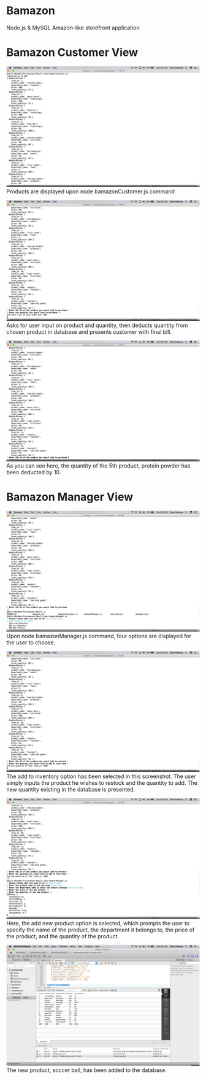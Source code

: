 # Bamazon

Node.js & MySQL Amazon-like storefront application


# Bamazon Customer View

<!-- <img src ="screenshots/shot1"/> -->

![customer view](screenshots/shot1.png)
Products are displayed upon node bamazonCustomer.js command

![customer view](screenshots/shot2.png)
Asks for user input on product and quantity, then deducts quantity from chosen product in database and presents customer with final bill.

![customer view](screenshots/shot3.png)
As you can see here, the quantity of the 5th product, protein powder has been deducted by 10. 

# Bamazon Manager View

![manager view](screenshots/shot4.png)
Upon node bamazonManager.js command, four options are displayed for the user to choose.

![manager view](screenshots/shot5.png)
The add to inventory option has been selected in this screenshot. The user simply inputs the product he wishes to restock and the quantity to add. The new quantity existing in the database is presented. 

![manager view](screenshots/shot6.png)
Here, the add new product option is selected, which prompts the user to specify the name of the product, the department it belongs to, the price of the product, and the quantity of the product. 

![manager view](screenshots/shot7.png)
The new product, soccer ball, has been added to the database. 